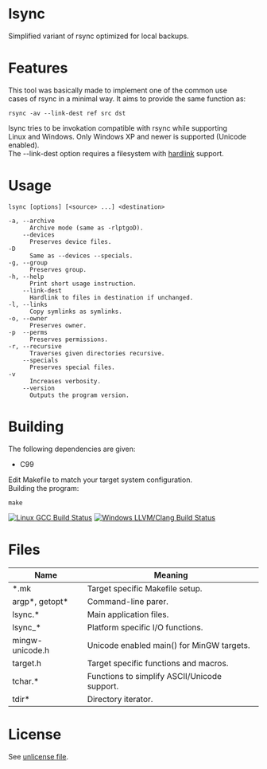 lsync
=====

Simplified variant of rsync optimized for local backups.  

Features
========

This tool was basically made to implement one of the common use  
cases of rsync in a minimal way. It aims to provide the same function as:  

    rsync -av --link-dest ref src dst

lsync tries to be invokation compatible with rsync while supporting  
Linux and Windows.
Only Windows XP and newer is supported (Unicode enabled).  
The --link-dest option requires a filesystem with [hardlink](https://msdn.microsoft.com/en-us/library/windows/desktop/aa365006%28v%3Dvs.85%29.aspx) support.  

Usage
=====

    lsync [options] [<source> ...] <destination>
    
    -a, --archive
          Archive mode (same as -rlptgoD).
        --devices
          Preserves device files.
    -D
          Same as --devices --specials.
    -g, --group
          Preserves group.
    -h, --help
          Print short usage instruction.
        --link-dest
          Hardlink to files in destination if unchanged.
    -l, --links
          Copy symlinks as symlinks.
    -o, --owner
          Preserves owner.
    -p  --perms
          Preserves permissions.
    -r, --recursive
          Traverses given directories recursive.
        --specials
          Preserves special files.
    -v
          Increases verbosity.
        --version
          Outputs the program version.

Building
========

The following dependencies are given:  
- C99

Edit Makefile to match your target system configuration.  
Building the program:  

    make

[![Linux GCC Build Status](https://img.shields.io/travis/daniel-starke/lsync/master.svg?label=Linux)](https://travis-ci.org/daniel-starke/lsync)
[![Windows LLVM/Clang Build Status](https://img.shields.io/appveyor/ci/danielstarke/lsync/master.svg?label=Windows)](https://ci.appveyor.com/project/danielstarke/lsync)    

Files
=====

|Name           |Meaning
|---------------|--------------------------------------------
|*.mk           |Target specific Makefile setup.
|argp*, getopt* |Command-line parer.
|lsync.*        |Main application files.
|lsync_*        |Platform specific I/O functions.
|mingw-unicode.h|Unicode enabled main() for MinGW targets.
|target.h       |Target specific functions and macros.
|tchar.*        |Functions to simplify ASCII/Unicode support.
|tdir*          |Directory iterator.

License
=======

See [unlicense file](doc/UNLICENSE).  
